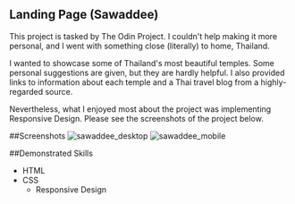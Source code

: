 ## Landing Page (Sawaddee)

This project is tasked by The Odin Project. I couldn't help making it more personal, and I went with something close (literally) to home, Thailand. 

I wanted to showcase some of Thailand's most beautiful temples. Some personal suggestions are given, but they are hardly helpful. I also provided links to information about each temple and a Thai travel blog from a highly-regarded source.

Nevertheless, what I enjoyed most about the project was implementing Responsive Design. Please see the screenshots of the project below.

##Screenshots
![sawaddee_desktop](https://user-images.githubusercontent.com/77329731/212606486-2907a3bf-9994-43f7-b6c9-e489cf07870e.png)
![sawaddee_mobile](https://user-images.githubusercontent.com/77329731/212606519-8413b57b-a53c-4d14-86c0-5ae2fe832463.gif)

##Demonstrated Skills 
- HTML
- CSS
    - Responsive Design
